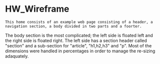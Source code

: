 # HW_Wireframe

	This home consists of an example web page consisting of a header, a navigation section, a body divided in two parts and a foorter.
The body section is the most complicated; the left side is floated left and the right side is floated right. The left side has a section header
called "section" and a sub-section for "article", "h1,h2,h3" and "p".
	Most of the dimensions were handled in percentages in order to manage the re-sizing adaquately.
